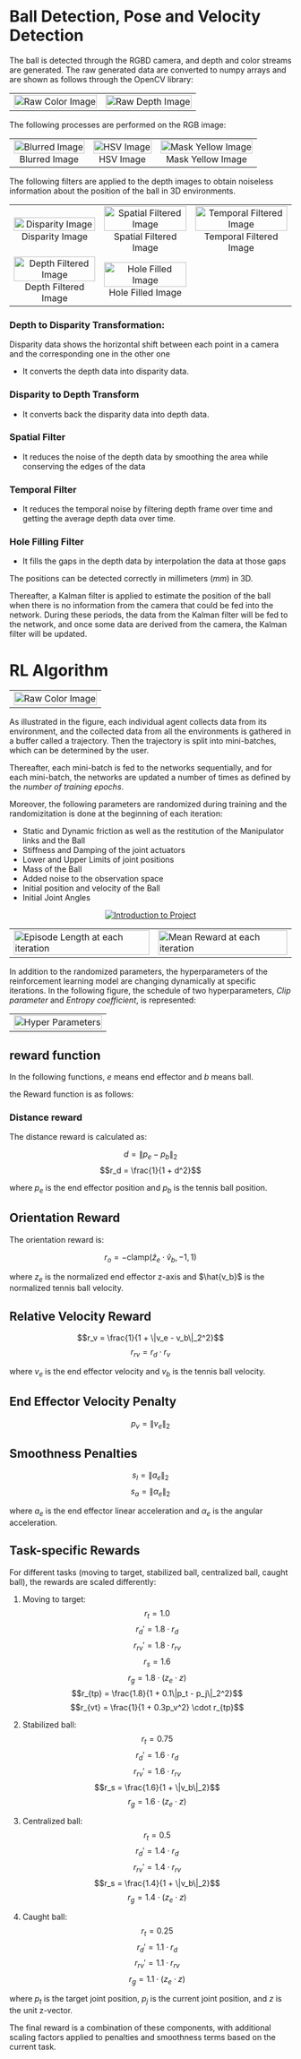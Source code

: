 # Ball Detection, Pose and Velocity Detection

The ball is detected through the RGBD camera, and depth and color streams are generated. The raw generated data are converted to numpy arrays and are shown as follows through the OpenCV library:

<table>
  <tr>
    <td><img src="Camera/Color_Image.png" alt="Raw Color Image" style="width: 100%;"/></td>
    <td><img src="Camera/Depth_Image.png" alt="Raw Depth Image" style="width: 100%;"/></td>
  </tr>
</table>

The following processes are performed on the RGB image:

<table>
  <tr>
    <td>
      <div style="text-align: center;">
        <img src="Camera/Blurred_Image.png" alt="Blurred Image" style="width: 100%;"/>
        <div align="center">
          Blurred Image
        </div>
      </div>
    </td>
    <td>
      <div style="text-align: center;">
        <img src="Camera/hsv_Image.png" alt="HSV Image" style="width: 100%;"/>
        <div align="center">
          HSV Image
        </div>
      </div>
    </td>
    <td>
      <div style="text-align: center;">
        <img src="Camera/mask_yellow_Image.png" alt="Mask Yellow Image" style="width: 100%;"/>
        <div align="center">
          Mask Yellow Image
        </div>
      </div>
    </td>
  </tr>
</table>


The following filters are applied to the depth images to obtain noiseless information about the position of the ball in 3D environments.
<table>
  <tr>
    <td>
      <div style="text-align: center;">
        <img src="Camera/Disparity_Image.png" alt="Disparity Image" style="width: 100%;"/>
        <div align="center">
          Disparity Image
        </div>
      </div>
    </td>
    <td>
      <div style="text-align: center;">
        <img src="Camera/Spatial_Filtered_Image.png" alt="Spatial Filtered Image" style="width: 100%;"/>
        <div align="center">
          Spatial Filtered Image
        </div>
      </div>
    </td>
    <td>
      <div style="text-align: center;">
        <img src="Camera/Temporal_Filtered_Image.png" alt="Temporal Filtered Image" style="width: 100%;"/>
        <div align="center">
          Temporal Filtered Image
        </div>
      </div>
    </td>
  </tr>

  <tr>
    <td>
      <div style="text-align: center;">
        <img src="Camera/Depth_Filtered_Image.png" alt="Depth Filtered Image" style="width: 100%;"/>
        <div align="center">
         Depth Filtered Image
        </div>
      </div>
    </td>
    <td>
      <div style="text-align: center;">
        <img src="Camera/Hole_Filled_Image.png" alt="Hole Filled Image" style="width: 100%;"/>
        <div align="center">
         Hole Filled Image
        </div>
      </div>
    </td>
  </tr>
  
</table>

### Depth to Disparity Transformation:
Disparity data shows the horizontal shift between each point in a camera and the corresponding one in the other one
* It converts the depth data into disparity data.
### Disparity to Depth Transform
* It converts back the disparity data into depth data.
### Spatial Filter
* It reduces the noise of the depth data by smoothing the area while conserving the edges of the data
### Temporal Filter
* It reduces the temporal noise by filtering depth frame over time and getting the average depth data over time.
### Hole Filling Filter
* It fills the gaps in the depth data by interpolation the data at those gaps


The positions can be detected correctly in millimeters ($mm$) in 3D.

Thereafter, a Kalman filter is applied to estimate the position of the ball when there is no information from the camera that could be fed into the network. During these periods, the data from the Kalman filter will be fed to the network, and once some data are derived from the camera, the Kalman filter will be updated.

# RL Algorithm
<table>
  <tr>
    <td><img src="RLAlgorithm/agent_diagrame.png" alt="Raw Color Image" style="width: 100%;"/></td>
  </tr>
</table>

As illustrated in the figure, each individual agent collects data from its environment, and the collected data from all the environments is gathered in a buffer called a trajectory. Then the trajectory is split into mini-batches, which can be determined by the user.

Thereafter, each mini-batch is fed to the networks sequentially, and for each mini-batch, the networks are updated a number of times as defined by the *number of training epochs*. 

Moreover, the following parameters are randomized during training and the randomizitation is done at the beginning of each iteration:

- Static and Dynamic friction as well as the restitution of the Manipulator links and the Ball
- Stiffness and Damping of the joint actuators
- Lower and Upper Limits of joint positions
- Mass of the Ball
- Added noise to the observation space
- Initial position and velocity of the Ball
- Initial Joint Angles

<p align="center">
  <a href="https://www.youtube.com/watch?v=WnKFt7gNdNU">
    <img src="https://img.youtube.com/vi/WnKFt7gNdNU/0.jpg" alt="Introduction to Project">
  </a>
</p>

<table>
  <tr>
    <td><img src="RLAlgorithm/Episode_Length.png" alt="Episode Length at each iteration" style="width: 100%;"/></td>
    <td><img src="RLAlgorithm/Mean_Reward.png" alt="Mean Reward at each iteration" style="width: 100%;"/></td>
  </tr>
</table>

In addition to the randomized parameters, the hyperparameters of the reinforcement learning model are changing dynamically at specific iterations. In the following figure, the schedule of two hyperparameters, *Clip parameter* and *Entropy coefficient*, is represented:

<table>
  <tr>
    <td><img src="RLAlgorithm/hyperparameters_plot.png" alt="Hyper Parameters" style="width: 100%;"/></td>
  </tr>
</table>

## reward function

In the following functions, $e$ means end effector and $b$ means ball.

the Reward function is as follows:

### Distance reward
The distance reward is calculated as:

$$d = \|p_e - p_b\|_2$$
$$r_d = \frac{1}{1 + d^2}$$

where $p_e$ is the end effector position and $p_b$ is the tennis ball position.

## Orientation Reward
The orientation reward is:

$$r_o = -\text{clamp}(\hat{z}_e \cdot \hat{v}_b, -1, 1)$$

where $z_e$ is the normalized end effector z-axis and $\hat{v_b}$ is the normalized tennis ball velocity.

## Relative Velocity Reward
$$r_v = \frac{1}{1 + \|v_e - v_b\|_2^2}$$
$$r_{rv} = r_d \cdot r_v$$

where $v_e$ is the end effector velocity and $v_b$ is the tennis ball velocity.

## End Effector Velocity Penalty
$$p_v = \|v_e\|_2$$

## Smoothness Penalties
$$s_l = \|a_e\|_2$$
$$s_a = \|\alpha_e\|_2$$

where $a_e$ is the end effector linear acceleration and $\alpha_e$ is the angular acceleration.

## Task-specific Rewards
For different tasks (moving to target, stabilized ball, centralized ball, caught ball), the rewards are scaled differently:

1. Moving to target:
   $$r_t = 1.0$$
   $$r_d' = 1.8 \cdot r_d$$
   $$r_{rv}' = 1.8 \cdot r_{rv}$$
   $$r_s = 1.6$$
   $$r_g = 1.8 \cdot (z_e \cdot z)$$
   $$r_{tp} = \frac{1.8}{1 + 0.1\|p_t - p_j\|_2^2}$$
   $$r_{vt} = \frac{1}{1 + 0.3p_v^2} \cdot r_{tp}$$

2. Stabilized ball:
   $$r_t = 0.75$$
   $$r_d' = 1.6 \cdot r_d$$
   $$r_{rv}' = 1.6 \cdot r_{rv}$$
   $$r_s = \frac{1.6}{1 + \|v_b\|_2}$$
   $$r_g = 1.6 \cdot (z_e \cdot z)$$

3. Centralized ball:
   $$r_t = 0.5$$
   $$r_d' = 1.4 \cdot r_d$$
   $$r_{rv}' = 1.4 \cdot r_{rv}$$
   $$r_s = \frac{1.4}{1 + \|v_b\|_2}$$
   $$r_g = 1.4 \cdot (z_e \cdot z)$$

4. Caught ball:
   $$r_t = 0.25$$
   $$r_d' = 1.1 \cdot r_d$$
   $$r_{rv}' = 1.1 \cdot r_{rv}$$
   $$r_g = 1.1 \cdot (z_e \cdot z)$$

where $p_t$ is the target joint position, $p_j$ is the current joint position, and $z$ is the unit z-vector.

The final reward is a combination of these components, with additional scaling factors applied to penalties and smoothness terms based on the current task.
